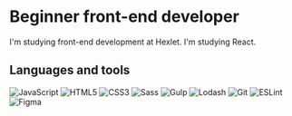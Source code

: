 # Beginner front-end developer

I'm studying front-end development at Hexlet.  I'm studying React.

## Languages ​​and tools
![JavaScript](https://img.shields.io/badge/-JavaScript-000000??style=for-the-badge&logo=JavaScript)
![HTML5](https://img.shields.io/badge/-HTML5-000000??style=for-the-badge&logo=html5)
![CSS3](https://img.shields.io/badge/-CSS3-000000??style=for-the-badge&logo=CSS3)
![Sass](https://img.shields.io/badge/-Sass-000000??style=for-the-badge&logo=sass)
![Gulp](https://img.shields.io/badge/-Gulp-000000??style=for-the-badge&logo=gulp)
![Lodash](https://img.shields.io/badge/-Lodash-000000??style=for-the-badge&logo=lodash)
![Git](https://img.shields.io/badge/-Git-000000??style=for-the-badge&logo=Git)
![ESLint](https://img.shields.io/badge/-ESLint-000000??style=for-the-badge&logo=ESLint)
![Figma](https://img.shields.io/badge/-Figma-000000??style=for-the-badge&logo=Figma)

<!-- 
### My contacts -->





<!--
**Zubkov99/zubkov99** is a ✨ _special_ ✨ repository because its `README.md` (this file) appears on your GitHub profile.

Here are some ideas to get you started:

- 🔭 I’m currently working on ...
- 🌱 I’m currently learning ...
- 👯 I’m looking to collaborate on ...
- 🤔 I’m looking for help with ...
- 💬 Ask me about ...
- 📫 How to reach me: ...
- 😄 Pronouns: ...
- ⚡ Fun fact: ...
-->
